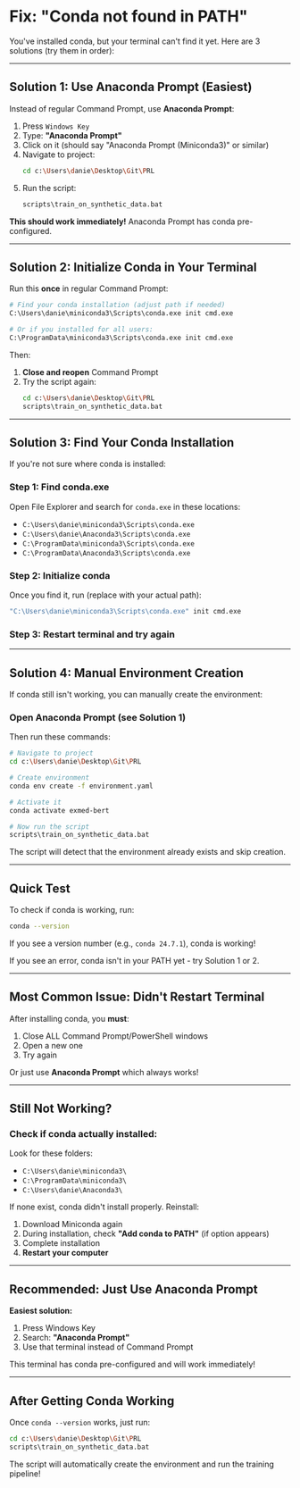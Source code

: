 # Fix: "Conda not found in PATH"

You've installed conda, but your terminal can't find it yet. Here are 3 solutions (try them in order):

---

## Solution 1: Use Anaconda Prompt (Easiest)

Instead of regular Command Prompt, use **Anaconda Prompt**:

1. Press `Windows Key`
2. Type: **"Anaconda Prompt"**
3. Click on it (should say "Anaconda Prompt (Miniconda3)" or similar)
4. Navigate to project:
   ```bash
   cd c:\Users\danie\Desktop\Git\PRL
   ```
5. Run the script:
   ```bash
   scripts\train_on_synthetic_data.bat
   ```

**This should work immediately!** Anaconda Prompt has conda pre-configured.

---

## Solution 2: Initialize Conda in Your Terminal

Run this **once** in regular Command Prompt:

```bash
# Find your conda installation (adjust path if needed)
C:\Users\danie\miniconda3\Scripts\conda.exe init cmd.exe

# Or if you installed for all users:
C:\ProgramData\miniconda3\Scripts\conda.exe init cmd.exe
```

Then:
1. **Close and reopen** Command Prompt
2. Try the script again:
   ```bash
   cd c:\Users\danie\Desktop\Git\PRL
   scripts\train_on_synthetic_data.bat
   ```

---

## Solution 3: Find Your Conda Installation

If you're not sure where conda is installed:

### Step 1: Find conda.exe

Open File Explorer and search for `conda.exe` in these locations:
- `C:\Users\danie\miniconda3\Scripts\conda.exe`
- `C:\Users\danie\Anaconda3\Scripts\conda.exe`
- `C:\ProgramData\miniconda3\Scripts\conda.exe`
- `C:\ProgramData\Anaconda3\Scripts\conda.exe`

### Step 2: Initialize conda

Once you find it, run (replace with your actual path):

```bash
"C:\Users\danie\miniconda3\Scripts\conda.exe" init cmd.exe
```

### Step 3: Restart terminal and try again

---

## Solution 4: Manual Environment Creation

If conda still isn't working, you can manually create the environment:

### Open Anaconda Prompt (see Solution 1)

Then run these commands:

```bash
# Navigate to project
cd c:\Users\danie\Desktop\Git\PRL

# Create environment
conda env create -f environment.yaml

# Activate it
conda activate exmed-bert

# Now run the script
scripts\train_on_synthetic_data.bat
```

The script will detect that the environment already exists and skip creation.

---

## Quick Test

To check if conda is working, run:

```bash
conda --version
```

If you see a version number (e.g., `conda 24.7.1`), conda is working!

If you see an error, conda isn't in your PATH yet - try Solution 1 or 2.

---

## Most Common Issue: Didn't Restart Terminal

After installing conda, you **must**:
1. Close ALL Command Prompt/PowerShell windows
2. Open a new one
3. Try again

Or just use **Anaconda Prompt** which always works!

---

## Still Not Working?

### Check if conda actually installed:

Look for these folders:
- `C:\Users\danie\miniconda3\`
- `C:\ProgramData\miniconda3\`
- `C:\Users\danie\Anaconda3\`

If none exist, conda didn't install properly. Reinstall:
1. Download Miniconda again
2. During installation, check **"Add conda to PATH"** (if option appears)
3. Complete installation
4. **Restart your computer**

---

## Recommended: Just Use Anaconda Prompt

**Easiest solution:**
1. Press Windows Key
2. Search: **"Anaconda Prompt"**
3. Use that terminal instead of Command Prompt

This terminal has conda pre-configured and will work immediately!

---

## After Getting Conda Working

Once `conda --version` works, just run:

```bash
cd c:\Users\danie\Desktop\Git\PRL
scripts\train_on_synthetic_data.bat
```

The script will automatically create the environment and run the training pipeline!
